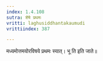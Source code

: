 ```yaml
---
index: 1.4.108
sutra: शेषे प्रथमः
vritti: laghusiddhantakaumudi
vrittiindex: 387

---
```

मध्यमोत्तमयोरविषये प्रथमः स्यात्। भू ति इति जाते॥